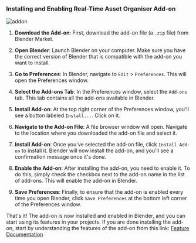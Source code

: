 ### Installing and Enabling Real-Time Asset Organiser Add-on
![addon](https://github.com/Gauravpatil-8/Real-Time-Asset-Organiser/blob/main/Resource/Addonui.png)<br>
1. **Download the Add-on**: First, download the add-on file (a `.zip` file) from Blender Market.

2. **Open Blender**: Launch Blender on your computer. Make sure you have the correct version of Blender that is compatible with the add-on you want to install.

3. **Go to Preferences**: In Blender, navigate to `Edit` > `Preferences`. This will open the Preferences window.

4. **Select the Add-ons Tab**: In the Preferences window, select the `Add-ons` tab. This tab contains all the add-ons available in Blender.

5. **Install Add-on**: At the top right corner of the Preferences window, you'll see a button labeled `Install...`. Click on it.

6. **Navigate to the Add-on File**: A file browser window will open. Navigate to the location where you downloaded the add-on file and select it.

7. **Install Add-on**: Once you've selected the add-on file, click `Install Add-on` to install it. Blender will now install the add-on, and you'll see a confirmation message once it's done.

8. **Enable the Add-on**: After installing the add-on, you need to enable it. To do this, simply check the checkbox next to the add-on name in the list of add-ons. This will enable the add-on in Blender.

9. **Save Preferences**: Finally, to ensure that the add-on is enabled every time you open Blender, click `Save Preferences` at the bottom left corner of the Preferences window.
    
That's it! The add-on is now installed and enabled in Blender, and you can start using its features in your projects.
If you are done installing the add-on, start by understanding the features of the add-on from this link: [Feature Documentation](https://github.com/Gauravpatil-8/Real-Time-Asset-Organiser/blob/main/Documentation/Preset.md)
